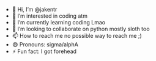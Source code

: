 - 👋 Hi, I’m @jakentr
- 👀 I’m interested in coding atm
- 🌱 I’m currently learning coding Lmao
- 💞️ I’m looking to collaborate on python mostly sloth too
- 📫 How to reach me no possible way to reach me ;)
- 😄 Pronouns: sigma/alphA
- ⚡ Fun fact: I got forehead

<!---
jakentr/jakentr is a ✨ special ✨ repository because its `README.md` (this file) appears on your GitHub profile.
You can click the Preview link to take a look at your changes.
--->
